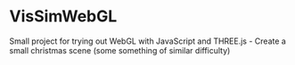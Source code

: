 # VisSimWebGL
Small project for trying out WebGL with JavaScript and THREE.js - Create a small christmas scene (some something of similar difficulty)

